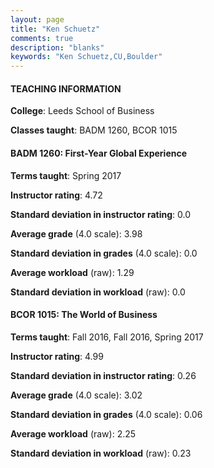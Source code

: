 ```yaml
---
layout: page
title: "Ken Schuetz" 
comments: true
description: "blanks"
keywords: "Ken Schuetz,CU,Boulder"
---
```

<head>
<script src="https://ajax.googleapis.com/ajax/libs/jquery/2.1.3/jquery.min.js"></script>
<script src="https://dl.dropboxusercontent.com/s/pc42nxpaw1ea4o9/highcharts.js?dl=0"></script>
<!-- <script src="../assets/js/highcharts.js"></script> -->
<style type="text/css">@font-face {
	font-family: "Bebas Neue";
	src: url(https://www.filehosting.org/file/details/544349/BebasNeue Regular.otf) format("opentype");
	}
	h1.Bebas { 
		font-family: "Bebas Neue", Verdana, Tahoma;
	}
</style>
</head>
	   
#### TEACHING INFORMATION

**College**: Leeds School of Business

**Classes taught**: BADM 1260, BCOR 1015

#### BADM 1260: First-Year Global Experience

**Terms taught**: Spring 2017

**Instructor rating**: 4.72

**Standard deviation in instructor rating**: 0.0

**Average grade** (4.0 scale): 3.98

**Standard deviation in grades** (4.0 scale): 0.0

**Average workload** (raw): 1.29

**Standard deviation in workload** (raw): 0.0

#### BCOR 1015: The World of Business

**Terms taught**: Fall 2016, Fall 2016, Spring 2017

**Instructor rating**: 4.99

**Standard deviation in instructor rating**: 0.26

**Average grade** (4.0 scale): 3.02

**Standard deviation in grades** (4.0 scale): 0.06

**Average workload** (raw): 2.25

**Standard deviation in workload** (raw): 0.23

